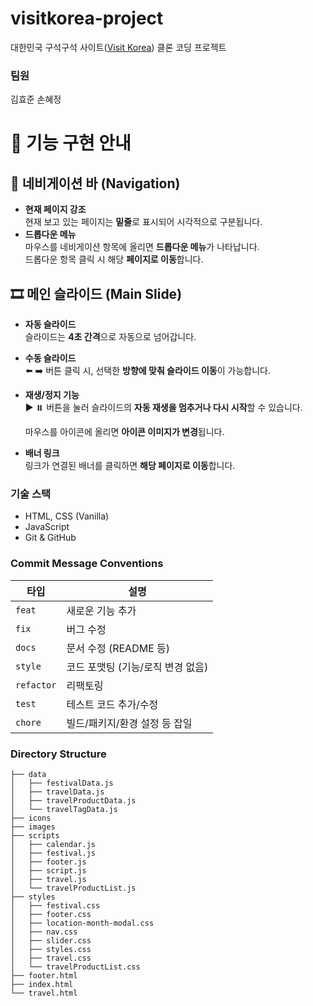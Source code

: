 # visitkorea-project
대한민국 구석구석 사이트([Visit Korea](https://korean.visitkorea.or.kr)) 클론 코딩 프로젝트

### 팀원
김효준 손혜정

# 📖 기능 구현 안내

## 📌 네비게이션 바 (Navigation)
- **현재 페이지 강조**  
  현재 보고 있는 페이지는 **밑줄**로 표시되어 시각적으로 구분됩니다.
- **드롭다운 메뉴**  
  마우스를 네비게이션 항목에 올리면 **드롭다운 메뉴**가 나타납니다.  
  드롭다운 항목 클릭 시 해당 **페이지로 이동**합니다.

## 🎞️ 메인 슬라이드 (Main Slide)
- **자동 슬라이드**  
  슬라이드는 **4초 간격**으로 자동으로 넘어갑니다.
- **수동 슬라이드**  
  ⬅️ ➡️ 버튼 클릭 시, 선택한 **방향에 맞춰 슬라이드 이동**이 가능합니다.
- **재생/정지 기능**  
  ▶️ ⏸️ 버튼을 눌러 슬라이드의 **자동 재생을 멈추거나 다시 시작**할 수 있습니다.

  마우스를 아이콘에 올리면 **아이콘 이미지가 변경**됩니다.
- **배너 링크**  
  링크가 연결된 배너를 클릭하면 **해당 페이지로 이동**합니다.

### 기술 스택
- HTML, CSS (Vanilla)
- JavaScript
- Git & GitHub

### Commit Message Conventions

| 타입 | 설명 |
| --- | --- |
| `feat` | 새로운 기능 추가 |
| `fix` | 버그 수정 |
| `docs` | 문서 수정 (README 등) |
| `style` | 코드 포맷팅 (기능/로직 변경 없음) |
| `refactor` | 리팩토링 |
| `test` | 테스트 코드 추가/수정 |
| `chore` | 빌드/패키지/환경 설정 등 잡일 |

### Directory Structure

```
├── data
│   ├── festivalData.js
│   ├── travelData.js
│   ├── travelProductData.js
│   └── travelTagData.js
├── icons
├── images
├── scripts
│   ├── calendar.js
│   ├── festival.js
│   ├── footer.js
│   ├── script.js
│   ├── travel.js
│   └── travelProductList.js
├── styles
│   ├── festival.css
│   ├── footer.css
│   ├── location-month-modal.css
│   ├── nav.css
│   ├── slider.css
│   ├── styles.css
│   ├── travel.css
│   └── travelProductList.css
├── footer.html
├── index.html
└── travel.html
```


